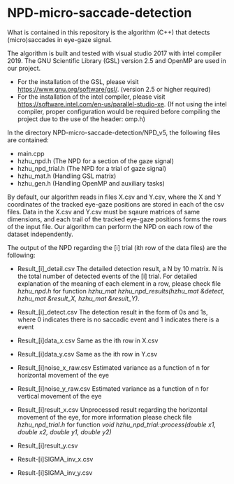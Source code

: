 # NPD-micro-saccade-detection

What is contained in this repository is the algorithm (C++) that detects (micro)saccades in eye-gaze signal.

  The algorithm is built and tested with visual studio 2017 with intel compiler 2019. The GNU Scientific Library (GSL) version 2.5 and OpenMP are used in our project.

  - For the installation of the GSL, please visit https://www.gnu.org/software/gsl/. (version 2.5 or higher required)
  - For the installation of the intel compiler, please visit https://software.intel.com/en-us/parallel-studio-xe. (If not using the intel compiler, proper configuration would be required before compiling the project due to the use of the header: omp.h)

  In the directory NPD-micro-saccade-detection/NPD_v5, the following files are contained:

  - main.cpp
  - hzhu_npd.h (The NPD for a section of the gaze signal)
  - hzhu_npd_trial.h (The NPD for a trial of gaze signal)
  - hzhu_mat.h (Handling GSL matrix)
  - hzhu_gen.h (Handling OpenMP and auxiliary tasks)

  By default, our algorithm reads in files X.csv and Y.csv, where the X and Y coordinates of the tracked eye-gaze positions are stored in each of the csv files. Data in the X.csv and Y.csv must be sqaure matrices of same dimensions, and each trail of the tracked eye-gaze positions forms the rows of the input file. Our algorithm can perform the NPD on each row of the dataset independently.
  
  The output of the NPD regarding the [i] trial (ith row of the data files) are the following:
  
  - Result_[i]_detail.csv
      The detailed detection result, a N by 10 matrix. N is the total number of detected events of the [i] trial. For detailed explanation of the meaning of each element in a row, please check file _hzhu_npd.h_ for function _hzhu_mat hzhu_npd_results(hzhu_mat &detect, hzhu_mat &result_X, hzhu_mat &result_Y)_.
    
  - Result_[i]_detect.csv
      The detection result in the form of 0s and 1s, where 0 indicates there is no saccadic event and 1 indicates there is a event
  
  - Result_[i]data_x.csv
      Same as the ith row in X.csv
  
  - Result_[i]data_y.csv
      Same as the ith row in Y.csv
  
  - Result_[i]noise_x_raw.csv
      Estimated variance as a function of n for horizontal movement of the eye
  
  - Result_[i]noise_y_raw.csv
      Estimated variance as a function of n for vertical movement of the eye
  
  - Result_[i]result_x.csv
      Unprocessed result regarding the horizontal movement of the eye, for more information please check file _hzhu_npd_trial.h_ for function _void hzhu_npd_trial::process(double x1, double x2, double y1, double y2)_
  
  - Result_[i]result_y.csv
  - Result-[i]SIGMA_inv_x.csv
  - Result-[i]SIGMA_inv_y.csv
